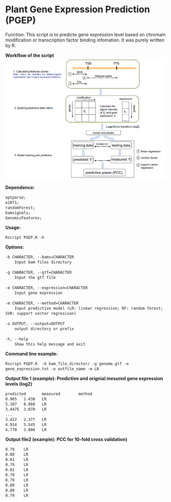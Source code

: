# Plant Gene Expression Prediction (PGEP)


Function: This script is to predicte gene expression level based on chromain modification or transcription factor binding infomation. It was purely written by R. 

**Workflow of the script** 
![image](https://github.com/Zefeng2018/Plant-Gene-Expression-Prediction/raw/master/workflow.png)


**Dependence:**  
	
	optparse;  
	e1071;  
	randomForest;  
	bamsignals;  
	GenomicFeatures;  

**Usage:**  

	Rscript PGEP.R -h

**Options:**

	-b CHARACTER, --bams=CHARACTER
		Input bam files directory

	-g CHARACTER, --gtf=CHARACTER
		Input the gtf file

	-e CHARACTER, --expression=CHARACTER
		Input gene expression

	-m CHARACTER, --method=CHARACTER
		Input predictive model (LR: linear regression; RF: random forest; SVR: support vector regresison)

	-o OUTPUT, --output=OUTPUT
		output directory or prefix

	-h, --help
		Show this help message and exit
		
**Command line example:**
    
    Rscript PGEP.R  -b bam_file_director/ -g genome.gtf -e gene_expression.txt -o outfile_name -m LR
    
**Output file 1 (example): Predictive and orignial mesured gene expression levels (log2)**

    predicted	    measured	    method
    0.965	2.438	LR
    5.107	8.860	LR
    3.4475	3.070	LR
    ...
    3.422	2.377	LR
    4.914	5.545	LR
    4.770	3.806	LR

**Output file2 (example): PCC for 10-fold cross validation)**

    0.79	LR
    0.80	LR
    0.81	LR
    0.79	LR
    0.81	LR
    0.79	LR
    0.79	LR
    0.80	LR
    0.80	LR
    0.79	LR
